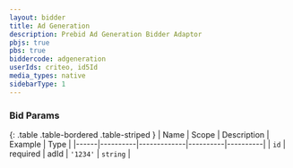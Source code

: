 ```yaml
---
layout: bidder
title: Ad Generation
description: Prebid Ad Generation Bidder Adaptor
pbjs: true
pbs: true
biddercode: adgeneration
userIds: criteo, id5Id
media_types: native
sidebarType: 1
---
```



### Bid Params

{: .table .table-bordered .table-striped }
| Name | Scope    | Description | Example  | Type     |
|------|----------|-------------|----------|----------|
| `id` | required | adId        | `'1234'` | `string` |
